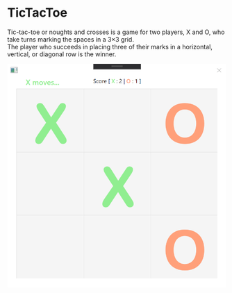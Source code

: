 # TicTacToe

Tic-tac-toe or noughts and crosses is a game for two players, X and O, who take turns marking the spaces in a 3×3 grid.  
The player who succeeds in placing three of their marks in a horizontal, vertical, or diagonal row is the winner.   

![](Images/TicTacToe.png)